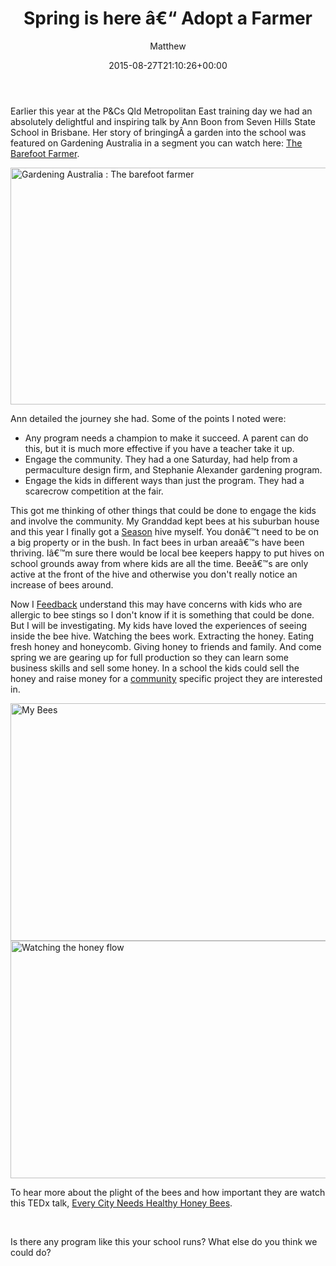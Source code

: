 ﻿---
id: 100
title: Spring is here â€“ Adopt a Farmer
date: 2015-08-27T21:10:26+00:00
author: Matthew
layout: post
guid: https://pandconline.wordpress.com/?p=100
permalink: /ExecutiveMatters/spring-is-here-adopt-a-farmer/
geo_public:
  - "0"
---
Earlier this year at the P&Cs Qld Metropolitan East training day we had an absolutely delightful and inspiring talk by Ann Boon from Seven Hills State School in Brisbane. Her story of bringingÂ a garden into the school was featured on Gardening Australia in a segment you can watch here: <a href="http://www.abc.net.au/gardening/stories/s3592918.htm" target="_blank">The Barefoot Farmer</a>.

<a href="http://www.abc.net.au/gardening/stories/s3592918.htm" target="_blank"><img style="padding-top:0;padding-left:0;padding-right:0;border:0" title="Gardening Australia : The barefoot farmer" src="http://ppa-public-web.azurewebsites.net/wp-content/uploads/2015/08/image.png" alt="Gardening Australia : The barefoot farmer" width="644" height="379" border="0" /></a>

Ann detailed the journey she had. Some of the points I noted were:

  * Any program needs a champion to make it succeed. A parent can do this, but it is much more effective if you have a teacher take it up.
  * Engage the community. They had a one Saturday, had help from a permaculture design firm, and Stephanie Alexander gardening program.
  * Engage the kids in different ways than just the program. They had a scarecrow competition at the fair.

This got me thinking of other things that could be done to engage the kids and involve the community. My Granddad kept bees at his suburban house and this year I finally got a [Season](http://kuyabunso.com.au/nfl-2011-season-roundup/) hive myself. You donâ€™t need to be on a big property or in the bush. In fact bees in urban areaâ€™s have been thriving. Iâ€™m sure there would be local bee keepers happy to put hives on school grounds away from where kids are all the time. Beeâ€™s are only active at the front of the hive and otherwise you don't really notice an increase of bees around.

Now I [Feedback](http://processpa.com/ExecutiveMatters/feedback-and-feelings/) understand this may have concerns with kids who are allergic to bee stings so I don't know if it is something that could be done. But I will be investigating. My kids have loved the experiences of seeing inside the bee hive. Watching the bees work. Extracting the honey. Eating fresh honey and honeycomb. Giving honey to friends and family. And come spring we are gearing up for full production so they can learn some business skills and sell some honey. In a school the kids could sell the honey and raise money for a [community](http://processpa.com/ExecutiveMatters/find-the-volunteer-talent-within-your-school-community/) specific project they are interested in.

<img style="padding-top:0;padding-left:0;padding-right:0;border:0" title="My Bees" src="http://ppa-public-web.azurewebsites.net/wp-content/uploads/2015/08/wp_20150812_11_49_07_pro1.jpg" alt="My Bees" width="660" height="380" border="0" /><img style="padding-top:0;padding-left:0;padding-right:0;border:0" title="Watching the honey flow" src="http://ppa-public-web.azurewebsites.net/wp-content/uploads/2015/08/wp_20150822_11_18_28_pro1.jpg" alt="Watching the honey flow" width="660" height="380" border="0" />

To hear more about the plight of the bees and how important they are watch this TEDx talk, <a href="http://www.ted.com/talks/noah_wilson_rich_every_city_needs_healthy_honey_bees" target="_blank">Every City Needs Healthy Honey Bees</a>.

&nbsp;

Is there any program like this your school runs? What else do you think we could do?